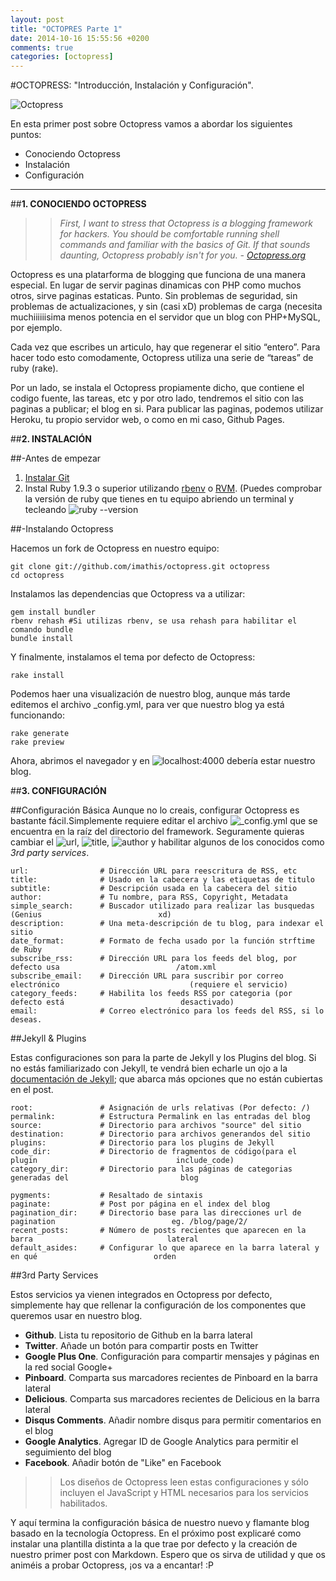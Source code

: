 ---layout: posttitle: "OCTOPRES Parte 1"date: 2014-10-16 15:55:56 +0200comments: truecategories: [octopress]---#OCTOPRESS: "Introducción, Instalación y Configuración".  ![Octopress](http://blog-guerrero.rhcloud.com/images/octopress2.jpg "Octopress")   En esta primer post sobre Octopress vamos a abordar los siguientes puntos: * Conociendo Octopress * Instalación * Configuración<!--MORE-->---##**1. CONOCIENDO OCTOPRESS**>>*First, I want to stress that Octopress is a blogging framework for hackers. You should be comfortable running shell commands and familiar with the basics of Git. If that sounds daunting, Octopress probably isn't for you. - [Octopress.org](http://octopress.org/)*Octopress es una platarforma de blogging que funciona de una manera especial. En lugar de servir paginas dinamicas con PHP como muchos otros, sirve paginas estaticas. Punto. Sin problemas de seguridad, sin problemas de actualizaciones, y sin (casi xD) problemas de carga (necesita muchiiiiiisima menos potencia en el servidor que un blog con PHP+MySQL, por ejemplo.Cada vez que escribes un articulo, hay que regenerar el sitio “entero”. Para hacer todo esto comodamente, Octopress utiliza una serie de “tareas” de ruby (rake).Por un lado, se instala el Octopress propiamente dicho, que contiene el codigo fuente, las tareas, etc y por otro lado, tendremos el sitio con las paginas a publicar; el blog en si. Para publicar las paginas, podemos utilizar Heroku, tu propio servidor web, o como en mi caso, Github Pages.##**2. INSTALACIÓN**##-Antes de empezar1.  [Instalar Git](http://git-scm.com/)2.  Instal Ruby 1.9.3 o superior utilizando [rbenv](http://octopress.org/docs/setup/rbenv/) o [RVM](http://octopress.org/docs/setup/rvm/).(Puedes comprobar la versión de ruby que tienes en tu equipo abriendo un terminal y tecleando ![ruby --version]()##-Instalando OctopressHacemos un fork de Octopress en nuestro equipo:    git clone git://github.com/imathis/octopress.git octopress    cd octopress    Instalamos las dependencias que Octopress va a utilizar:    gem install bundler    rbenv rehash #Si utilizas rbenv, se usa rehash para habilitar el comando bundle    bundle install    Y finalmente, instalamos el tema por defecto de Octopress:    rake install    Podemos haer una visualización de nuestro blog, aunque más tarde editemos el archivo _config.yml, para ver que nuestro blog ya está funcionando:    rake generate    rake preview    Ahora, abrimos el navegador y en ![localhost:4000]() debería estar nuestro blog.##**3. CONFIGURACIÓN**##Configuración BásicaAunque no lo creais, configurar Octopress es bastante fácil.Simplemente requiere editar el archivo ![_config.yml]() que se encuentra en la raíz del directorio del framework. Seguramente quieras cambiar el ![url](), ![title](), ![author]() y habilitar algunos de los conocidos como *3rd party services*.    url:                # Dirección URL para reescritura de RSS, etc    title:              # Usado en la cabecera y las etiquetas de titulo    subtitle:           # Descripción usada en la cabecera del sitio    author:             # Tu nombre, para RSS, Copyright, Metadata    simple_search:      # Buscador utilizado para realizar las busquedas (Genius                          xd)    description:        # Una meta-descripción de tu blog, para indexar el sitio    date_format:        # Formato de fecha usado por la función strftime de Ruby    subscribe_rss:      # Dirección URL para los feeds del blog, por defecto usa                          /atom.xml    subscribe_email:    # Dirección URL para suscribir por correo electrónico                             (requiere el servicio)    category_feeds:     # Habilita los feeds RSS por categoria (por defecto está                          desactivado)    email:              # Correo electrónico para los feeds del RSS, si lo deseas.##Jekyll & PluginsEstas configuraciones son para la parte de Jekyll y los Plugins del blog. Si no estás familiarizado con Jekyll, te vendrá bien echarle un ojo a la [documentación de Jekyll](http://jekyllrb.com/docs/configuration/); que abarca más opciones que no están cubiertas en el post.    root:               # Asignación de urls relativas (Por defecto: /)    permalink:          # Estructura Permalink en las entradas del blog    source:             # Directorio para archivos "source" del sitio    destination:        # Directorio para archivos generandos del sitio    plugins:            # Directorio para los plugins de Jekyll    code_dir:           # Directorio de fragmentos de código(para el plugin                               include_code)    category_dir:       # Directorio para las páginas de categorias generadas del                         blog     pygments:           # Resaltado de sintaxis    paginate:           # Post por página en el index del blog    pagination_dir:     # Directorio base para las direcciones url de pagination                          eg. /blog/page/2/    recent_posts:       # Número de posts recientes que aparecen en la barra                              lateral    default_asides:     # Configurar lo que aparece en la barra lateral y en qué                          orden##3rd Party ServicesEstos servicios ya vienen integrados en Octopress por defecto, simplemente hay que rellenar la configuración de los componentes que queremos usar en nuestro blog.* **Github**. Lista tu repositorio de Github en la barra lateral* **Twitter**. Añade un botón para compartir posts en Twitter* **Google Plus One**. Configuración para compartir mensajes y páginas en la red social Google+ * **Pinboard**. Comparta sus marcadores recientes de Pinboard en la barra lateral* **Delicious**. Comparta sus marcadores recientes de Delicious en la barra lateral* **Disqus Comments**. Añadir nombre disqus para permitir comentarios en el blog* **Google Analytics**. Agregar ID de Google Analytics para permitir el seguimiento del blog* **Facebook**. Añadir botón de "Like" en Facebook>>Los diseños de Octopress leen estas configuraciones y sólo incluyen el JavaScript y HTML necesarios para los servicios habilitados.Y aquí termina la configuración básica de nuestro nuevo y flamante blog basado en la tecnología Octopress. En el próximo post explicaré como instalar una plantilla distinta a la que trae por defecto y la creación de nuestro primer post con Markdown. Espero que os sirva de utilidad y que os animéis a probar Octopress, ¡os va a encantar! :P
